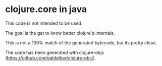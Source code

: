 # clojure.core in java

This code is not intended to be used. 

The goal is the get to know better clojure's internals. 

This is not a 100% match of the generated bytecode, but its pretty close.

The code has been generated with clojure-objc (https://github.com/galdolber/clojure-objc).
